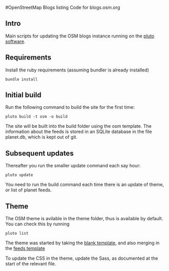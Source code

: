 #OpenStreetMap Blogs listing
Code for blogs.osm.org 

## Intro

Main scripts for updating the OSM blogs instance running on the [pluto software](http://feedreader.github.io/).

## Requirements
Install the ruby requirements (assuming bundler is already installed)
```
bundle install
```

## Initial build

Run the following command to build the site for the first time:
```
pluto build -t osm -o build
```

The site will be built into the build folder using the osm template. The information about the feeds is stored in an SQLite database in the file planet.db, which is kept out of git.

## Subsequent updates

Thereafter you run the smaller update command each say hour:
```
pluto update
```
You need to run the build command each time there is an update of theme, or list of planet feeds.

## Theme

The OSM theme is avilable in the theme folder, thus is available by default. You can check this by running 
```
pluto list
```

The theme was started by taking the [blank template](https://github.com/feedreader/pluto.blank), and also merging in the [feeds template](https://github.com/feedreader/pluto.feeds)

To update the CSS in the theme, update the Sass, as documented at the start of the relevant file.
